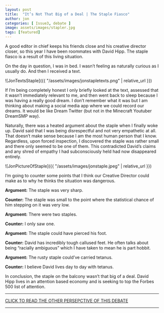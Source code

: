 ```yaml
---
layout: post
title:  "It’s Not That Big of a Deal | The Staple Fiasco"
author: jon
categories: [ Issue3, debate ]
image: assets/images/stapler.jpg
tags: [featured]
---
```


A good editor in chief keeps his friends close and his creative director closer, so this year I have been roommates with David Hipp. The staple fiasco is a result of this living situation. 

On the day in question, I was in bed. I wasn’t feeling as naturally curious as I usually do. And then I received a text.  

![JonTextsStaple]({{ "/assets/images/jonstapletexts.png" | relative_url }})

If I’m being completely honest I only briefly looked at the text, assessed that it wasn’t immediately relevant to me, and then went back to sleep because I was having a really good dream. I don’t remember what it was but I am thinking about making a social media app where we could record our dreams. It would be like Dream Twitter (but not in the Minecraft Youtuber DreamSMP way).

Naturally, there was a heated argument about the staple when I finally woke up. David said that I was being disrespectful and not very empathetic at all. That doesn’t make sense because I am the most human person that I know. Regardless, upon forced inspection, I discovered the staple was rather small and there only seemed to be one of them. This contradicted David’s claims and any shred of empathy I had subconsciously held had now disappeared entirely.

![JonPictureOfStaple]({{ "/assets/images/jonstaple.jpeg" | relative_url }})

I’m going to counter some points that I think our Creative Director could make as to why he thinks the situation was dangerous. 

**Argument:** The staple was very sharp.

**Counter:** The staple was small to the point where the statistical chance of him stepping on it was very low.

**Argument:** There were two staples.

**Counter:** I only saw one.

**Argument:** The staple could have pierced his foot.

**Counter:** David has incredibly tough callused feet. He often talks about being “racially ambiguous” which I have taken to mean he is part hobbit. 

**Argument:** The rusty staple could’ve carried tetanus.

**Counter:** I believe David lives day to day with tetanus.

In conclusion, the staple on the balcony wasn’t that big of a deal. David Hipp lives in an attention based economy and is seeking to top the Forbes 500 list of attention.

---

[CLICK TO READ THE OTHER PERSEPCTIVE OF THIS DEBATE](https://chambanareport.org/pro-staple-fiasco/)

---